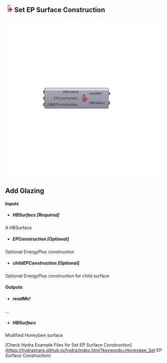 ## ![](../../images/icons/Set_EP_Surface_Construction.png) Set EP Surface Construction

![](../../images/components/Set_EP_Surface_Construction.png)

Add Glazing
 -
 

#### Inputs
* ##### HBSurface [Required]
A HBSurface
* ##### EPConstruction [Optional]
Optional EnergyPlus construction
* ##### childEPConstruction [Optional]
Optional EnergyPlus construction for child surface

#### Outputs
* ##### readMe!
...
* ##### HBSurface
Modified Honeybee surface


[Check Hydra Example Files for Set EP Surface Construction](https://hydrashare.github.io/hydra/index.html?keywords=Honeybee_Set EP Surface Construction)